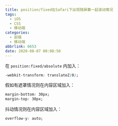 ```yaml
---
title: position/fixed在Safari下出现随屏幕一起滚动情况
tags:
  - iOS
  - CSS
  - 移动端
categories:
  - 前端
  - 移动端
abbrlink: 6653
date: 2020-08-07 00:08:50
---
```


在 `position:fixed/absolute` 内加入：

```css
-webkit-transform: translateZ(0);
```

假如有遮罩情况则在内容区域加入：

```css
margin-bottom: 30px;
margin-top: 30px;
```

抖动情况则在内容区域加入：

```css
overflow-y: auto;
```
